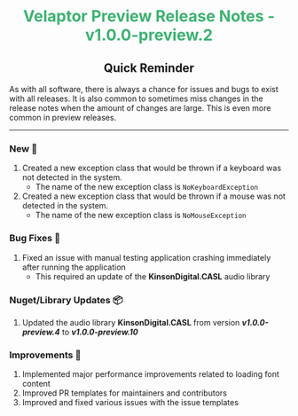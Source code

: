 <h1 align="center" style='color:mediumseagreen;font-weight:bold'>Velaptor Preview Release Notes - v1.0.0-preview.2</h1>

<h2 align="center" style='font-weight:bold'>Quick Reminder</h2>

As with all software, there is always a chance for issues and bugs to exist with all releases.  It is also common to sometimes miss changes in the release notes when the amount of changes are large.  This is even more common in preview releases.

---

### **New** 🎉

1. Created a new exception class that would be thrown if a keyboard was not detected in the system.
   * The name of the new exception class is `NoKeyboardException`
2. Created a new exception class that would be thrown if a mouse was not detected in the system.
   * The name of the new exception class is `NoMouseException`

### **Bug Fixes** 🐛

1. Fixed an issue with manual testing application crashing immediately after running the application
   * This required an update of the **KinsonDigital.CASL** audio library

### **Nuget/Library Updates** 📦

1. Updated the audio library **KinsonDigital.CASL** from version **_v1.0.0-preview.4_** to **_v1.0.0-preview.10_**

### **Improvements** 🌟

1. Implemented major performance improvements related to loading font content
2. Improved PR templates for maintainers and contributors
3. Improved and fixed various issues with the issue templates
